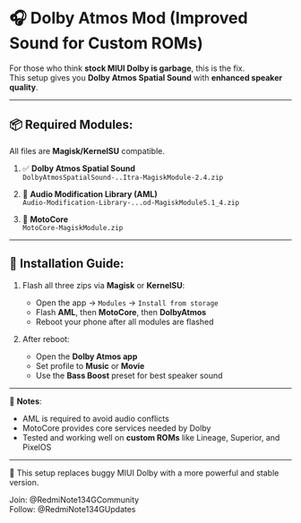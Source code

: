 # 🎧 Dolby Atmos Mod (Improved Sound for Custom ROMs)

For those who think **stock MIUI Dolby is garbage**, this is the fix.  
This setup gives you **Dolby Atmos Spatial Sound** with **enhanced speaker quality**.

---

## 📦 Required Modules:
All files are **Magisk/KernelSU** compatible.

1. ✅ **Dolby Atmos Spatial Sound**  
   `DolbyAtmosSpatialSound-..Itra-MagiskModule-2.4.zip`

2. 🔧 **Audio Modification Library (AML)**  
   `Audio-Modification-Library-...od-MagiskModule5.1_4.zip`

3. 🔌 **MotoCore**  
   `MotoCore-MagiskModule.zip`

---

## 🔧 Installation Guide:

1. Flash all three zips via **Magisk** or **KernelSU**:
   - Open the app → `Modules` → `Install from storage`
   - Flash **AML**, then **MotoCore**, then **DolbyAtmos**
   - Reboot your phone after all modules are flashed

2. After reboot:
   - Open the **Dolby Atmos app**
   - Set profile to **Music** or **Movie**
   - Use the **Bass Boost** preset for best speaker sound

---

📝 **Notes**:
- AML is required to avoid audio conflicts
- MotoCore provides core services needed by Dolby
- Tested and working well on **custom ROMs** like Lineage, Superior, and PixelOS

---

🎯 This setup replaces buggy MIUI Dolby with a more powerful and stable version.

Join: @RedmiNote134GCommunity  
Follow: @RedmiNote134GUpdates
